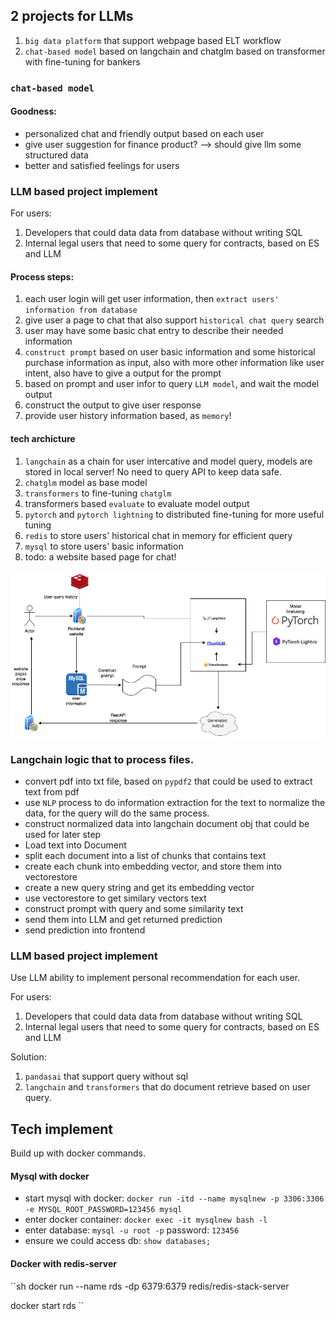 ## 2 projects for LLMs

1. `big data platform` that support webpage based ELT workflow
2. `chat-based model` based on langchain and chatglm based on transformer with fine-tuning for bankers

### `chat-based model`

#### Goodness:
- personalized chat and friendly output based on each user
- give user suggestion for finance product? --> should give llm some structured data
- better and satisfied feelings for users


### LLM based project implement

For users: 
1. Developers that could data data from database without writing SQL
2. Internal legal users that need to some query for contracts, based on ES and LLM


#### Process steps:

1. each user login will get user information, then `extract users' information from database`
2. give user a page to chat that also support `historical chat query` search
3. user may have some basic chat entry to describe their needed information
4. `construct prompt` based on user basic information and some historical purchase information as input, also with more other information like user intent, also have to give a output for the prompt
5. based on prompt and user infor to query `LLM model`, and wait the model output
6. construct the output to give user response
7. provide user history information based, as `memory`!

#### tech archicture
1. `langchain` as a chain for user intercative and model query, models are stored in local server! No need to query API to keep data safe.
2. `chatglm` model as base model
3. `transformers` to fine-tuning `chatglm`
4. transformers based `evaluate` to evaluate model output
5. `pytorch` and `pytorch lightning` to distributed fine-tuning for more useful tuning
6. `redis` to store users' historical chat in memory for efficient query
7. `mysql` to store users' basic information
8. todo: a website based page for chat!


![architecture](./materials/chatbot.png)


### Langchain logic that to process files.
- convert pdf into txt file, based on `pypdf2` that could be used to extract text from pdf
- use `NLP` process to do information extraction for the text to normalize the data, for the query will do the same process.
- construct normalized data into langchain document obj that could be used for later step
- Load text into Document
- split each document into a list of chunks that contains text
- create each chunk into embedding vector, and store them into vectorestore
- create a new query string and get its embedding vector
- use vectorestore to get similary vectors text
- construct prompt with query and some similarity text
- send them into LLM and get returned prediction
- send prediction into frontend


### LLM based project implement

Use LLM ability to implement personal recommendation for each user.

For users: 
1. Developers that could data data from database without writing SQL
2. Internal legal users that need to some query for contracts, based on ES and LLM


Solution:
1. `pandasai` that support query without sql
2. `langchain` and `transformers` that do document retrieve based on user query.



## Tech implement

Build up with docker commands.

#### Mysql with docker
  - start mysql with docker: `docker run -itd --name mysqlnew -p 3306:3306 -e MYSQL_ROOT_PASSWORD=123456 mysql`
  - enter docker container: `docker exec -it mysqlnew bash -l` 
  - enter database: `mysql -u root -p` password: `123456`
  - ensure we could access db: `show databases;`


#### Docker with redis-server
``sh
docker run --name rds -dp 6379:6379 redis/redis-stack-server 

docker start rds
``